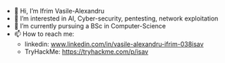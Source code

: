 - 👋 Hi, I’m Ifrim Vasile-Alexandru
- 👀 I’m interested in AI, Cyber-security, pentesting, network exploitation
- 🌱 I’m currently pursuing a BSc in Computer-Science
- 📫 How to reach me:
    * linkedin: www.linkedin.com/in/vasile-alexandru-ifrim-038isav
    * TryHackMe: https://tryhackme.com/p/isav

<!---
vassia38/vassia38 is a ✨ special ✨ repository because its `README.md` (this file) appears on your GitHub profile.
You can click the Preview link to take a look at your changes.
--->
